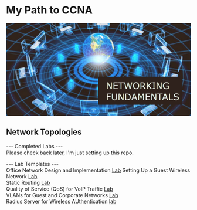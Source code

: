 # My Path to CCNA

![My App](./app.png)

## Network Topologies

--- Completed Labs ---  
Please check back later, I'm just setting up this repo.  

--- Lab Templates ---  
Office Network Design and Implementation [Lab](.modules/1netplus/networktopologies/office/readme.md)
Setting Up a Guest Wireless Network [Lab](.modules/1netplus/networktopologies/guest/readme.md)  
Static Routing [Lab](.modules/1netplus/networktopologies/static/readme.md)  
Quality of Service (QoS) for VoIP Traffic [Lab](.modules/1netplus/networktopologies/quality/readme.md)  
VLANs for Guest and Corporate Networks [Lab](.modules/1netplus/networktopologies/vlans/readme.md)  
Radius Server for Wireless AUthentication [lab](.modules/1netplus/networktopologies/radius/readme.md)  
